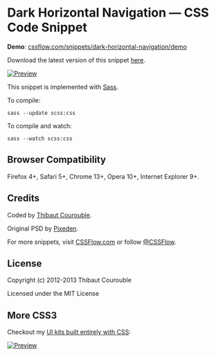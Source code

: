 # Dark Horizontal Navigation — CSS Code Snippet

**Demo**: [cssflow.com/snippets/dark-horizontal-navigation/demo](http://www.cssflow.com/snippets/dark-horizontal-navigation/demo)

Download the latest version of this snippet [here](http://www.cssflow.com/snippets/dark-horizontal-navigation.zip).

[![Preview](http://cdn.cssflow.com/snippets/dark-horizontal-navigation/preview-580.png)](http://www.cssflow.com/snippets/dark-horizontal-navigation)

This snippet is implemented with [Sass](https://github.com/nex3/sass).

To compile:

`sass --update scss:css`

To compile and watch:

`sass --watch scss:css`

## Browser Compatibility

Firefox 4+, Safari 5+, Chrome 13+, Opera 10+, Internet Explorer 9+.

## Credits

Coded by [Thibaut Courouble](http://thibaut.me).

Original PSD by [Pixeden](http://www.pixeden.com/psd-web-elements/light-and-dark-psd-web-menu).

For more snippets, visit [CSSFlow.com](http://www.cssflow.com) or follow [@CSSFlow](https://twitter.com/CSSFlow).

## License

Copyright (c) 2012-2013 Thibaut Courouble

Licensed under the MIT License

## More CSS3

Checkout my [UI kits built entirely with CSS](http://www.cssflow.com/ui-kits):

[![Preview](http://cdn.cssflow.com/kits/all_kits_preview_850.jpg)](http://www.cssflow.com/ui-kits)
